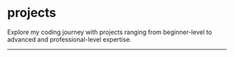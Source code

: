 # projects

Explore my coding journey with projects ranging from beginner-level to advanced and professional-level expertise.

___
